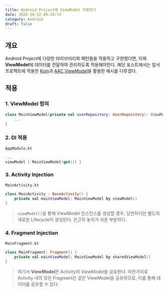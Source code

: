 ```yaml
---
title: Android Project에 ViewModel 적용하기
date: 2020-10-22 09:10:73
category: Android
draft: false
---
```


## 개요

Android Project에 다양한 라이브러리와 패턴들을 적용하고 구현했다면, 이제 **ViewModel**에 데이터를 전달하여 관리하도록 적용해야한다. 해당 포스트에서는 앞서 프로젝트에 적용한 [Koin](https://sulfurbottom.netlify.com/Android/android-project에-koin-적용하기)과 [AAC ViewModel](https://developer.android.com/topic/libraries/architecture/viewmodel?hl=ko)을 활용한 예시를 다루겠다.

## 적용

### 1. ViewModel 정의

```kotlin
class MainViewModel(private val userRepository: UserRepository): ViewModel() {
    ...
}
```

### 2. DI 적용

`AppModule.kt`

```kotlin
...
viewModel { MainViewModel(get()) }
```

### 3. Activity Injection

`MainActivity.kt`

```kotlin
class MainActivity : BaseActivity() {
    private val mainViewModel: MainViewModel by viewModel()
}
```

> `viewModel()`을 통해 ViewModel 인스턴스를 생성할 경우, 당연하지만 별도의 새로운 Lifecycle이 생성된다. 은근히 놓치기 쉬운 부분이다.

### 4. Fragment Injection

`MainFragment.kt`

```kotlin
class MainFragment: Fragment() {
    private val mainViewModel: MainViewModel by sharedViewModel()
}
```

> 여기서 **ViewModel**은 Activity의 *ViewModel*을 공유한다. 마찬가지로 Activity 내의 모든 Fragment은 같은 ViewModel을 공유하므로, 이를 통해 데이터를 공유할 수 있다.
